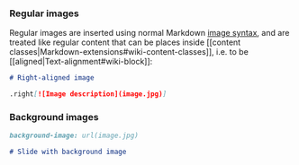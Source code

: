 ### Regular images

Regular images are inserted using normal Markdown [image syntax](http://daringfireball.net/projects/markdown/syntax#img), and are treated like regular content that can be places inside [[content classes|Markdown-extensions#wiki-content-classes]], i.e. to be [[aligned|Text-alignment#wiki-block]]:

```markdown
# Right-aligned image

.right[![Image description](image.jpg)]
```

### Background images



```markdown
background-image: url(image.jpg)

# Slide with background image
```